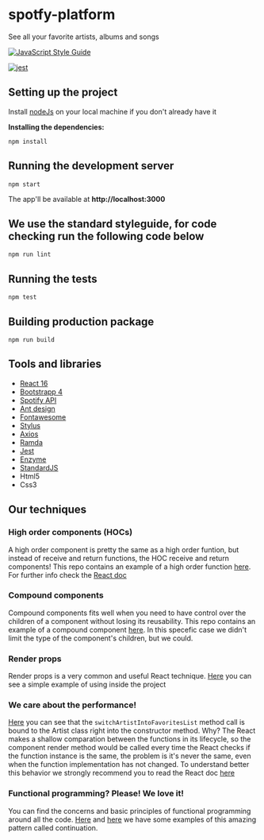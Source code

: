 # spotfy-platform
See all your favorite artists, albums and songs

[![JavaScript Style Guide](https://cdn.rawgit.com/standard/standard/master/badge.svg)](https://github.com/standard/standard)

[![jest](https://facebook.github.io/jest/img/jest-badge.svg)](https://github.com/facebook/jest)

## Setting up the project

Install [nodeJs](http://nodejs.org/en/download/) on your local machine if you don't already have it

**Installing the dependencies:**
```
npm install
```

## Running the development server

```
npm start
```

The app'll be available at **http://localhost:3000**

## We use the standard styleguide, for code checking run the following code below

```
npm run lint
```

## Running the tests

```
npm test
```

## Building production package

```
npm run build
```

## Tools and libraries
 - [React 16](https://reactjs.org/)
 - [Bootstrapp 4](https://getbootstrap.com/docs/4.0)
 - [Spotify API](https://developer.spotify.com/documentation/web-api/)
 - [Ant design](https://ant.design/)
 - [Fontawesome](https://fontawesome.com)
 - [Stylus](http://stylus-lang.com/)
 - [Axios](https://github.com/axios/axios)
 - [Ramda](https://ramdajs.com)
 - [Jest](https://jestjs.io)
 - [Enzyme](https://airbnb.io/enzyme/)
 - [StandardJS](https://standardjs.com/)
 - Html5
 - Css3

## Our techniques

### High order components (HOCs)

A high order component is pretty the same as a high order funtion, but instead of receive and return functions, the HOC receive and return components! This repo contains an example of a high order function [here](https://github.com/LeonardoHabitzreuter/spotfy-platform/blob/master/src/components/overlayOnHover/index.js). For further info check the [React doc](https://reactjs.org/docs/higher-order-components.html)

### Compound components

Compound components fits well when you need to have control over the children of a component without losing its reusability. This repo contains an example of a compound component [here](https://github.com/LeonardoHabitzreuter/spotfy-platform/blob/master/src/components/dataView/index.js). In this specefic case we didn't limit the type of the component's children, but we could.

### Render props

Render props is a very common and useful React technique. [Here](https://github.com/LeonardoHabitzreuter/spotfy-platform/blob/master/src/components/browserLocation/index.js) you can see a simple example of using inside the project

### We care about the performance!

[Here](https://github.com/LeonardoHabitzreuter/spotfy-platform/blob/master/src/home/artists/list/artist.js) you can see that the `switchArtistIntoFavoritesList` method call is bound to the Artist class right into the constructor method. Why? The React makes a shallow comparation between the functions in its lifecycle, so the component render method would be called every time the React checks if the function instance is the same, the problem is it's never the same, even when the function implementation has not changed. To understand better this behavior we strongly recommend you to read the React doc [here](https://reactjs.org/docs/faq-functions.html)

### Functional programming? Please! We love it!
You can find the concerns and basic principles of functional programming around all the code. [Here](https://github.com/LeonardoHabitzreuter/spotfy-platform/blob/master/src/home/artists/reducers.js) and [here](https://github.com/LeonardoHabitzreuter/spotfy-platform/blob/master/src/components/rating/index.js) we have some examples of this amazing pattern called continuation.
